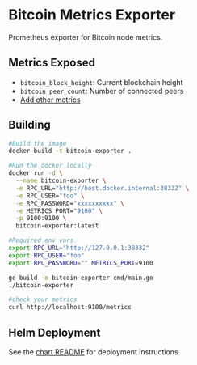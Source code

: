 # Bitcoin Metrics Exporter

Prometheus exporter for Bitcoin node metrics.

## Metrics Exposed
- `bitcoin_block_height`: Current blockchain height
- `bitcoin_peer_count`: Number of connected peers
- [Add other metrics](https://github.com/Aminechakr/bitcoin-node-observer/issues)

## Building

```bash
#Build the image
docker build -t bitcoin-exporter .
``` 

```bash
#Run the docker locally
docker run -d \
  --name bitcoin-exporter \
  -e RPC_URL="http://host.docker.internal:38332" \
  -e RPC_USER="foo" \
  -e RPC_PASSWORD="xxxxxxxxxx" \
  -e METRICS_PORT="9100" \
  -p 9100:9100 \
  bitcoin-exporter:latest
```

````bash
#Required env vars
export RPC_URL="http://127.0.0.1:38332"
export RPC_USER="foo" 
export RPC_PASSWORD="" METRICS_PORT=9100
````

````bash
go build -o bitcoin-exporter cmd/main.go
./bitcoin-exporter
````

````bash
#check your metrics
curl http://localhost:9100/metrics
````

## Helm Deployment
See the [chart README](./chart/README.md) for deployment instructions.
